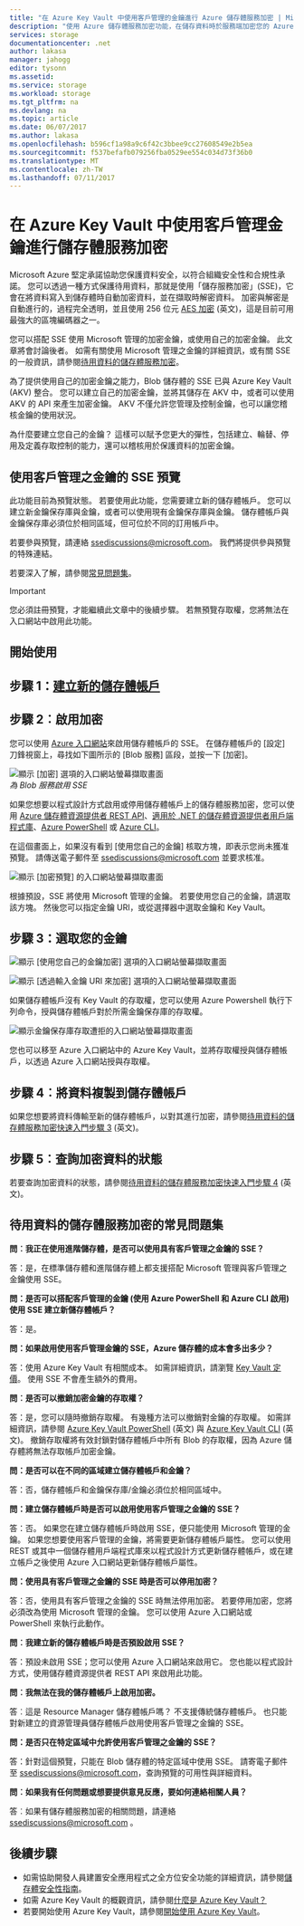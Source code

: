 ```yaml
---
title: "在 Azure Key Vault 中使用客戶管理的金鑰進行 Azure 儲存體服務加密 | Microsoft 文件"
description: "使用 Azure 儲存體服務加密功能，在儲存資料時於服務端加密您的 Azure Blob 儲存體，並在擷取資料時使用客戶管理的金鑰將它解密。"
services: storage
documentationcenter: .net
author: lakasa
manager: jahogg
editor: tysonn
ms.assetid: 
ms.service: storage
ms.workload: storage
ms.tgt_pltfrm: na
ms.devlang: na
ms.topic: article
ms.date: 06/07/2017
ms.author: lakasa
ms.openlocfilehash: b596cf1a98a9c6f42c3bbee9cc27608549e2b5ea
ms.sourcegitcommit: f537befafb079256fba0529ee554c034d73f36b0
ms.translationtype: MT
ms.contentlocale: zh-TW
ms.lasthandoff: 07/11/2017
---
```

# <a name="storage-service-encryption-using-customer-managed-keys-in-azure-key-vault"></a>在 Azure Key Vault 中使用客戶管理金鑰進行儲存體服務加密

Microsoft Azure 堅定承諾協助您保護資料安全，以符合組織安全性和合規性承諾。  您可以透過一種方式保護待用資料，那就是使用「儲存服務加密」(SSE)，它會在將資料寫入到儲存體時自動加密資料，並在擷取時解密資料。 加密與解密是自動進行的，過程完全透明，並且使用 256 位元 [AES 加密](https://en.wikipedia.org/wiki/Advanced_Encryption_Standard) \(英文\)，這是目前可用最強大的區塊編碼器之一。

您可以搭配 SSE 使用 Microsoft 管理的加密金鑰，或使用自己的加密金鑰。 此文章將會討論後者。 如需有關使用 Microsoft 管理之金鑰的詳細資訊，或有關 SSE 的一般資訊，請參閱[待用資料的儲存體服務加密](storage-service-encryption.md)。

為了提供使用自己的加密金鑰之能力，Blob 儲存體的 SSE 已與 Azure Key Vault (AKV) 整合。 您可以建立自己的加密金鑰，並將其儲存在 AKV 中，或者可以使用 AKV 的 API 來產生加密金鑰。 AKV 不僅允許您管理及控制金鑰，也可以讓您稽核金鑰的使用狀況。 

為什麼要建立您自己的金鑰？ 這樣可以賦予您更大的彈性，包括建立、輪替、停用及定義存取控制的能力，還可以稽核用於保護資料的加密金鑰。

## <a name="sse-with-customer-managed-keys-preview"></a>使用客戶管理之金鑰的 SSE 預覽

此功能目前為預覽狀態。 若要使用此功能，您需要建立新的儲存體帳戶。 您可以建立新金鑰保存庫與金鑰，或者可以使用現有金鑰保存庫與金鑰。 儲存體帳戶與金鑰保存庫必須位於相同區域，但可位於不同的訂用帳戶中。

若要參與預覽，請連絡 [ssediscussions@microsoft.com](mailto:ssediscussions@microsoft.com)。 我們將提供參與預覽的特殊連結。

若要深入了解，請參閱[常見問題集](#frequently-asked-questions-about-storage-service-encryption-for-data-at-rest)。

> [!IMPORTANT]
> 您必須註冊預覽，才能繼續此文章中的後續步驟。 若無預覽存取權，您將無法在入口網站中啟用此功能。

## <a name="getting-started"></a>開始使用
## <a name="step-1-create-a-new-storage-accountstorage-create-storage-accountmd"></a>步驟 1：[建立新的儲存體帳戶](storage-create-storage-account.md)

## <a name="step-2-enable-encryption"></a>步驟 2︰啟用加密
您可以使用 [Azure 入口網站](https://portal.azure.com)來啟用儲存體帳戶的 SSE。 在儲存體帳戶的 [設定] 刀鋒視窗上，尋找如下圖所示的 [Blob 服務] 區段，並按一下 [加密]。

![顯示 [加密] 選項的入口網站螢幕擷取畫面](./media/storage-service-encryption/image1.png)
<br/>*為 Blob 服務啟用 SSE*

如果您想要以程式設計方式啟用或停用儲存體帳戶上的儲存體服務加密，您可以使用 [Azure 儲存體資源提供者 REST API](https://docs.microsoft.com/en-us/rest/api/storagerp/?redirectedfrom=MSDN)、[適用於 .NET 的儲存體資源提供者用戶端程式庫](https://docs.microsoft.com/en-us/dotnet/api/?redirectedfrom=MSDN)、[Azure PowerShell](https://docs.microsoft.com/en-us/powershell/azure/overview?view=azurermps-4.0.0) 或 [Azure CLI](https://docs.microsoft.com/en-us/azure/storage/storage-azure-cli)。

在這個畫面上，如果沒有看到 [使用您自己的金鑰] 核取方塊，即表示您尚未獲准預覽。 請傳送電子郵件至 [ssediscussions@microsoft.com](mailto:ssediscussions@microsoft.com) 並要求核准。

![顯示 [加密預覽] 的入口網站螢幕擷取畫面](./media/storage-service-encryption-customer-managed-keys/ssecmk1.png)

根據預設，SSE 將使用 Microsoft 管理的金鑰。 若要使用您自己的金鑰，請選取該方塊。 然後您可以指定金鑰 URI，或從選擇器中選取金鑰和 Key Vault。

## <a name="step-3-select-your-key"></a>步驟 3：選取您的金鑰

![顯示 [使用您自己的金鑰加密] 選項的入口網站螢幕擷取畫面](./media/storage-service-encryption-customer-managed-keys/ssecmk2.png)

![顯示 [透過輸入金鑰 URI 來加密] 選項的入口網站螢幕擷取畫面](./media/storage-service-encryption-customer-managed-keys/ssecmk3.png)

如果儲存體帳戶沒有 Key Vault 的存取權，您可以使用 Azure Powershell 執行下列命令，授與儲存體帳戶對於所需金鑰保存庫的存取權。

![顯示金鑰保存庫存取遭拒的入口網站螢幕擷取畫面](./media/storage-service-encryption-customer-managed-keys/ssecmk4.png)

您也可以移至 Azure 入口網站中的 Azure Key Vault，並將存取權授與儲存體帳戶，以透過 Azure 入口網站授與存取權。

## <a name="step-4-copy-data-to-storage-account"></a>步驟 4︰將資料複製到儲存體帳戶
如果您想要將資料傳輸至新的儲存體帳戶，以對其進行加密，請參閱[待用資料的儲存體服務加密快速入門步驟 3](https://docs.microsoft.com/en-us/azure/storage/storage-service-encryption#step-3-copy-data-to-storage-account) \(英文\)。

## <a name="step-5-query-the-status-of-the-encrypted-data"></a>步驟 5︰查詢加密資料的狀態
若要查詢加密資料的狀態，請參閱[待用資料的儲存體服務加密快速入門步驟 4](https://docs.microsoft.com/en-us/azure/storage/storage-service-encryption#step-4-query-the-status-of-the-encrypted-data) \(英文\)。

## <a name="frequently-asked-questions-about-storage-service-encryption-for-data-at-rest"></a>待用資料的儲存體服務加密的常見問題集
**問︰我正在使用進階儲存體，是否可以使用具有客戶管理之金鑰的 SSE？**

答：是，在標準儲存體和進階儲存體上都支援搭配 Microsoft 管理與客戶管理之金鑰使用 SSE。 

**問：是否可以搭配客戶管理的金鑰 \(使用 Azure PowerShell 和 Azure CLI 啟用\) 使用 SSE 建立新儲存體帳戶？**

答：是。

**問：如果啟用使用客戶管理金鑰的 SSE，Azure 儲存體的成本會多出多少？**

答：使用 Azure Key Vault 有相關成本。 如需詳細資訊，請瀏覽 [Key Vault 定價](https://azure.microsoft.com/en-us/pricing/details/key-vault/)。 使用 SSE 不會產生額外的費用。

**問︰是否可以撤銷加密金鑰的存取權？**

答：是，您可以隨時撤銷存取權。 有幾種方法可以撤銷對金鑰的存取權。 如需詳細資訊，請參閱 [Azure Key Vault PowerShell](https://docs.microsoft.com/en-us/powershell/module/azurerm.keyvault/?view=azurermps-4.0.0) \(英文\) 與 [Azure Key Vault CLI](https://docs.microsoft.com/en-us/cli/azure/keyvault) \(英文\)。 撤銷存取權將有效封鎖對儲存體帳戶中所有 Blob 的存取權，因為 Azure 儲存體將無法存取帳戶加密金鑰。

**問：是否可以在不同的區域建立儲存體帳戶和金鑰？**

答：否，儲存體帳戶和金鑰保存庫/金鑰必須位於相同區域中。 

**問：建立儲存體帳戶時是否可以啟用使用客戶管理之金鑰的 SSE？**

答：否。 如果您在建立儲存體帳戶時啟用 SSE，便只能使用 Microsoft 管理的金鑰。 如果您想要使用客戶管理的金鑰，將需要更新儲存體帳戶屬性。 您可以使用 REST 或其中一個儲存體用戶端程式庫來以程式設計方式更新儲存體帳戶，或在建立帳戶之後使用 Azure 入口網站更新儲存體帳戶屬性。

**問：使用具有客戶管理之金鑰的 SSE 時是否可以停用加密？**

答：否，使用具有客戶管理之金鑰的 SSE 時無法停用加密。 若要停用加密，您將必須改為使用 Microsoft 管理的金鑰。 您可以使用 Azure 入口網站或 PowerShell 來執行此動作。

**問︰我建立新的儲存體帳戶時是否預設啟用 SSE？**

答：預設未啟用 SSE；您可以使用 Azure 入口網站來啟用它。 您也能以程式設計方式，使用儲存體資源提供者 REST API 來啟用此功能。 

**問︰我無法在我的儲存體帳戶上啟用加密。**

答︰這是 Resource Manager 儲存體帳戶嗎？ 不支援傳統儲存體帳戶。 也只能對新建立的資源管理員儲存體帳戶啟用使用客戶管理之金鑰的 SSE。

**問：是否只在特定區域中允許使用客戶管理之金鑰的 SSE？**

答：針對這個預覽，只能在 Blob 儲存體的特定區域中使用 SSE。 請寄電子郵件至 [ssediscussions@microsoft.com](mailto:ssediscussions@microsoft.com)，查詢預覽的可用性與詳細資料。 

**問︰如果我有任何問題或想要提供意見反應，要如何連絡相關人員？**

答︰如果有儲存體服務加密的相關問題，請連絡 [ssediscussions@microsoft.com](mailto:ssediscussions@microsoft.com) 。 

## <a name="next-steps"></a>後續步驟

*   如需協助開發人員建置安全應用程式之全方位安全功能的詳細資訊，請參閱[儲存體安全性指南](https://docs.microsoft.com/en-us/azure/storage/storage-security-guide)。
*   如需 Azure Key Vault 的概觀資訊，請參閱[什麼是 Azure Key Vault？](https://docs.microsoft.com/en-us/azure/key-vault/key-vault-whatis)
*   若要開始使用 Azure Key Vault，請參閱[開始使用 Azure Key Vault](../key-vault/key-vault-get-started.md)。
